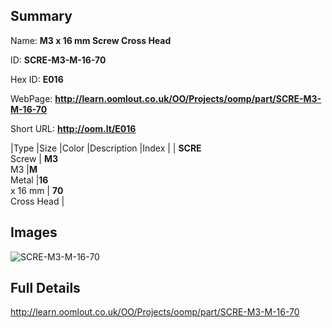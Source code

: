 

## Summary
 
Name: __M3 x 16 mm Screw Cross Head__

ID: __SCRE-M3-M-16-70__

Hex ID: __E016__

WebPage: __http://learn.oomlout.co.uk/OO/Projects/oomp/part/SCRE-M3-M-16-70__

Short URL: __http://oom.lt/E016__


|Type   |Size   |Color   |Description   |Index   |
| __SCRE__ <br>Screw  | __M3__<br>M3   |__M__<br>Metal    |__16__<br>x 16 mm    | __70__<br> Cross Head |


## Images
![SCRE-M3-M-16-70](http://oomlout.com/oomp-gen/parts/SCRE-M3-M-16-70/SCRE-M3-M-16-70_420.jpg)

## Full Details

 http://learn.oomlout.co.uk/OO/Projects/oomp/part/SCRE-M3-M-16-70

